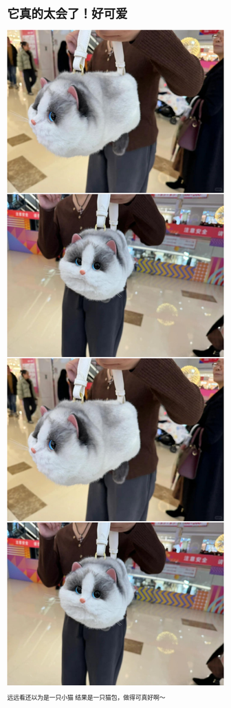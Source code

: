 # 它真的太会了！好可爱

![](img/2ddab8e7-0ffb-4a8a-9894-c3b04ac89c69.jpg)
![](img/40c6b425-63d8-4571-9f19-d0c857c98356.jpg)
![](img/5a3f707a-c60b-4dc7-a453-e01b95a99fa1.jpg)
![](img/dc2ffe09-41b7-464e-9822-7cb9f4071931.jpg)

远远看还以为是一只小猫
结果是一只猫包，做得可真好啊～